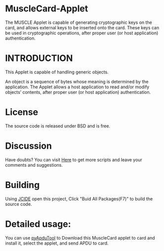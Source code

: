 # MuscleCard-Applet
The MUSCLE Applet is capable of generating cryptographic keys on the card, and allows external keys to be inserted onto the card. These keys can be used in cryptographic operations, after proper user (or host application) authentication. 

INTRODUCTION
========
This Applet is capable of handling generic objects. 

An object is a sequence of bytes whose meaning is determined by the application. The Applet allows a host application to read and/or modify objects’ contents, after proper user (or host application) authentication. 

License 
=======
The source code is released under BSD and is free.

Discussion
=======

Have doubts? You can visit [Here](http://javacardos.com/javacardforum/viewforum.php?f=40) to get more scripts and leave your comments and suggestions.

Building
===

Using [JCIDE](http://javacardos.com/javacardforum/viewtopic.php?f=26&t=43) open this project,  Click "Buid All Packages(F7)" to build the source code.

Detailed usage:
===========
 You can use [pyApduTool](http://javacardos.com/javacardforum/viewtopic.php?f=3&t=38) to Download this MuscleCard applet to card and install it, select the applet, and send APDU to card.


